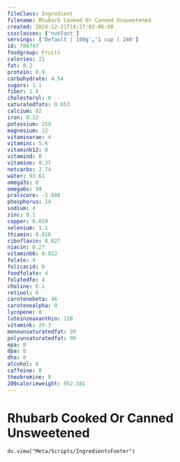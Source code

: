 ```yaml
---
fileClass: Ingredient
filename: Rhubarb Cooked Or Canned Unsweetened
created: 2024-12-21T19:27:02-06:00
cssclasses: ['nutFact']
servings: ['Default | 100g','1 cup | 240']
id: 786747
foodgroup: Fruits
calories: 21
fat: 0.2
protein: 0.9
carbohydrate: 4.54
sugars: 1.1
fiber: 1.8
cholesterol: 0
saturatedfats: 0.053
calcium: 82
iron: 0.22
potassium: 259
magnesium: 12
vitaminarae: 4
vitaminc: 5.6
vitaminb12: 0
vitamind: 0
vitamine: 0.27
netcarbs: 2.74
water: 93.61
omega3s: 0
omega6s: 99
pralscore: -5.888
phosphorus: 14
sodium: 4
zinc: 0.1
copper: 0.019
selenium: 1.1
thiamin: 0.016
riboflavin: 0.027
niacin: 0.27
vitaminb6: 0.022
folate: 4
folicacid: 0
foodfolate: 4
folatedfe: 4
choline: 6.1
retinol: 0
carotenebeta: 46
carotenealpha: 0
lycopene: 0
luteinzeaxanthin: 128
vitamink: 29.3
monounsaturatedfat: 39
polyunsaturatedfat: 99
epa: 0
dpa: 0
dha: 0
alcohol: 0
caffeine: 0
theobromine: 0
200calorieweight: 952.381
---
```


# Rhubarb Cooked Or Canned Unsweetened

```dataviewjs
dv.view("Meta/Scripts/IngredientsFooter")
```